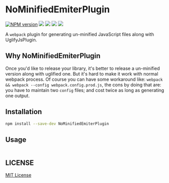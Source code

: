 NoMinifiedEmiterPlugin
=======================

[![NPM version][npm-image]][npm-url]
![][travis-url]
![][david-url]
![][dt-url]
![][license-url]


A `webpack` plugin for generating un-minified JavaScript files along with UglifyJsPlugin.

## Why NoMinifiedEmiterPlugin ##

Once you'd like to release your library, it's better to release a un-minified version along with uglified one. But it's hard to make it work with normal webpack process. Of course you can have some workaround like: `webpack && webpack --config webpack.config.prod.js`, the cons by doing that are: you have to maintain two `config` files; and cost twice as long as generating one output.

## Installation ##

```bash
npm install --save-dev NoMinifiedEmiterPlugin
```

## Usage ##

```javascript

```


## LICENSE ##

[MIT License](https://raw.githubusercontent.com/leftstick/NoMinifiedEmiterPlugin/master/LICENSE)


[npm-url]: https://npmjs.org/package/NoMinifiedEmiterPlugin
[npm-image]: https://badge.fury.io/js/NoMinifiedEmiterPlugin.png
[travis-url]:https://api.travis-ci.org/leftstick/NoMinifiedEmiterPlugin.svg?branch=master
[david-url]: https://david-dm.org/leftstick/NoMinifiedEmiterPlugin.png
[dt-url]:https://img.shields.io/npm/dt/NoMinifiedEmiterPlugin.svg
[license-url]:https://img.shields.io/npm/l/NoMinifiedEmiterPlugin.svg
